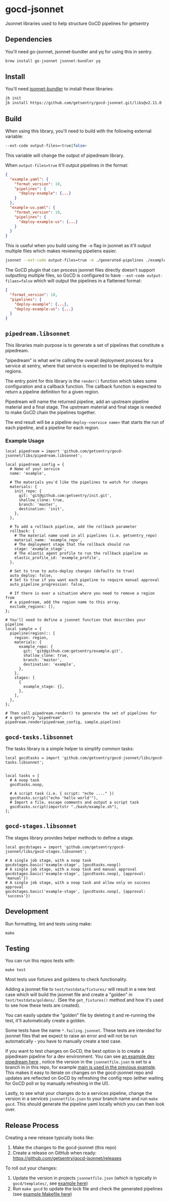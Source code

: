 # gocd-jsonnet

Jsonnet libraries used to help structure GoCD pipelines for getsentry

## Dependencies

You'll need go-jsonnet, jsonnet-bundler and yq for using this in sentry.

```sh
brew install go-jsonnet jsonnet-bundler yq
```

## Install

You'll need [jsonnet-bundler](https://github.com/jsonnet-bundler/jsonnet-bundler) to install these libraries:

```sh
jb init
jb install https://github.com/getsentry/gocd-jsonnet.git/libs@v2.11.0
```

## Build

When using this library, you'll need to build with the following external
variable:

```bash
--ext-code output-files=<true|false>
```

This variable will change the output of pipedream library.

When `output-files=true` it'll output pipelines in the format:

```json
{
  "example.yaml": {
    "format_version": 10,
    "pipelines": {
      "deploy-example": {...}
    }
  },
  "example-us.yaml": {
    "format_version": 10,
    "pipelines": {
      "deploy-example-us": {...}
    }
  }
}
```

This is useful when you build using the `-m` flag in jsonnet as it'll output
multiple files which makes reviewing pipeliens easier.

```bash
jsonnet --ext-code output-files=true -m ./generated-pipelines ./example.jsonnet
```

The GoCD plugin that can process jsonnet files directly doesn't support
outputting multiple files, so GoCD is configured to have
`--ext-code output-filaes=false` which will output the pipelines in a flattened
format:

```json
{
  "format_version": 10,
  "pipelines": {
    "deploy-example": {...},
    "deploy-example-us": {...}
  }
}
```

## `pipedream.libsonnet`

This libraries main purpose is to generate a set of pipelines that constitute a
pipedream.

"pipedream" is what we're calling the overall deployment process for a service
at sentry, where that service is expected to be deployed to multiple regions.

The entry point for this library is the `render()` function which takes some
configuration and a callback function. The callback function is expected to
return a pipeline definition for a given region.

Pipedream will name the returned pipeline, add an upstream pipeline material and
a final stage. The upstream material and final stage is needed to make GoCD
chain the pipelines together.

The end result will be a pipeline `deploy-<service name>` that starts the run of
each pipeline, and a pipeline for each region.

### Example Usage

```jsonnet
local pipedream = import 'github.com/getsentry/gocd-jsonnet/libs/pipedream.libsonnet';

local pipedream_config = {
  # Name of your service
  name: 'example',

  # The materials you'd like the pipelines to watch for changes
  materials: {
    init_repo: {
      git: 'git@github.com:getsentry/init.git',
      shallow_clone: true,
      branch: 'master',
      destination: 'init',
    },
  },

  # To add a rollback pipeline, add the rollback parameter
  rollback: {
    # The material name used in all pipelines (i.e. getsentry_repo)
    material_name: 'example_repo',
    # The deployment stage that the rollback should run
    stage: 'example_stage',
    # The elastic agent profile to run the rollback pipeline as
    elastic_profile_id: 'example_profile',
  },

  # Set to true to auto-deploy changes (defaults to true)
  auto_deploy: false,
  # Set to true if you want each pipeline to require manual approval
  auto_pipeline_progression: false,

  # If there is ever a situation where you need to remove a region from
  # a pipedream, add the region name to this array.
  exclude_regions: [],
};

# You'll need to define a jsonnet function that describes your pipeline
local sample = {
  pipeline(region):: {
    region: region,
    materials: {
      example_repo: {
        git: 'git@github.com:getsentry/example.git',
        shallow_clone: true,
        branch: 'master',
        destination: 'example',
      },
    },
    stages: [
      {
        example_stage: {},
      },
    ],
  },
};

# Then call pipedream.render() to generate the set of pipelines for
# a getsentry "pipedream".
pipedream.render(pipedream_config, sample.pipeline)
```

## `gocd-tasks.libsonnet`

The tasks library is a simple helper to simplify common tasks:

```
local gocdtasks = import 'github.com/getsentry/gocd-jsonnet/libs/gocd-tasks.libsonnet';


local tasks = [
  # A noop task
  gocdtasks.noop,

  # A script task (i.e. { script: "echo ...." })
  gocdtasks.script("echo 'hello world'"),
  # Import a file, escape comments and output a script task
  gocdtasks.script(importstr "./bash/example.sh"),
];
```

## `gocd-stages.libsonnet`

The stages library provides helper methods to define a stage.

```
local gocdstages = import 'github.com/getsentry/gocd-jsonnet/libs/gocd-stages.libsonnet';

# A single job stage, with a noop task
gocdstages.basic('example-stage', [gocdtasks.noop])
# A single job stage, with a noop task and manual approval
gocdstages.basic('example-stage', [gocdtasks.noop], {approval: 'manual'})
# A single job stage, with a noop task and allow only on success approval
gocdstages.basic('example-stage', [gocdtasks.noop], {approval: 'success'})
```

## Development

Run formatting, lint and tests using make:

```shell
make
```

## Testing

You can run this repos tests with:

```shell
make test
```

Most tests use fixtures and goldens to check functionality.

Adding a jsonnet file to `test/testdata/fixtures/` will result in a new test
case which will build the jsonnet file and create a "golden" in
`test/testdata/goldens/`. (See the `get_fixtures()` method and how it's used to
see how these tests are created).

You can easily update the "golden" file by deleting it and re-running the test,
it'll automatically create a golden.

Some tests have the name `*.failing.jsonnet`. These tests are intended for
jsonnet files that we expect to raise an error and will not be run
automatically - you have to manually create a test case.

If you want to test changes on GoCD, the best option is to create a pipedream
pipeline for a dev environment. You can see
[an example dev pipedream here](https://github.com/getsentry/dicd-mattgaunt-3-saas/blob/main/gocd/templates/example.jsonnet)
, notice the version in the `jsonnetfile.json` is set to a branch in in this
repo, for example
[main is used in the previous example](https://github.com/getsentry/dicd-mattgaunt-3-saas/blob/4e408f20452ab4e93864b1d24c0a0d42c023c5e4/gocd/templates/jsonnetfile.json#L11).
This makes it easy to iterate on changes on the gocd-jsonnet repo and updates
are reflected on GoCD by refreshing the config repo (either waiting for GoCD
poll or by manually refreshing in the UI).

Lastly, to see what your changes do to a services pipeline, change the version
in a services `jsonnetfile.json` to your branch name and run `make gocd`. This
should generate the pipeline yaml locally which you can then look over.

## Release Process

Creating a new release typically looks like:

1. Make the changes to the gocd-jsonnet (this repo)
1. Create a release on GitHub when ready:
   https://github.com/getsentry/gocd-jsonnet/releases

To roll out your changes:

1. Update the version in projects `jsonnetfile.json` (which is typically in
   `gocd/templates/`, see
   [example here](https://github.com/getsentry/snuba/blob/f4a99cb98a4784311fc198a14f7bcd8def961f94/gocd/templates/jsonnetfile.json#L11))
1. Run `make gocd` to update the lock file and check the generated pipelines
   (see
   [example Makefile here](https://github.com/getsentry/snuba/blob/f4a99cb98a4784311fc198a14f7bcd8def961f94/Makefile#L97))
